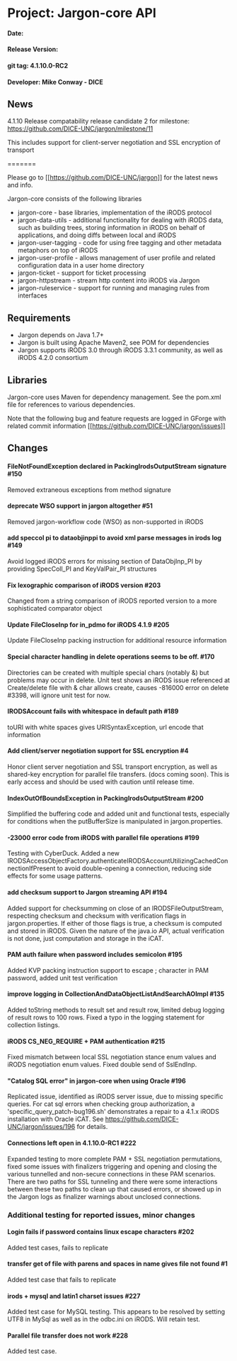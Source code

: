 
# Project: Jargon-core API
#### Date: 
#### Release Version:
#### git tag: 4.1.10.0-RC2
#### Developer: Mike Conway - DICE

## News

4.1.10 Release compatability release candidate 2
for milestone: https://github.com/DICE-UNC/jargon/milestone/11

This includes support for client-server negotiation and SSL encryption of transport

=======

Please go to [[https://github.com/DICE-UNC/jargon]] for the latest news and info.

Jargon-core consists of the following libraries

* jargon-core - base libraries, implementation of the iRODS protocol
* jargon-data-utils - additional functionality for dealing with iRODS data, such as building trees, storing information in iRODS on behalf of applications, and doing diffs between local and iRODS
* jargon-user-tagging - code for using free tagging and other metadata metaphors on top of iRODS
* jargon-user-profile - allows management of user profile and related configuration data in a user home directory
* jargon-ticket - support for ticket processing
* jargon-httpstream - stream http content into iRODS via Jargon
* jargon-ruleservice - support for running and managing rules from interfaces

## Requirements

* Jargon depends on Java 1.7+
* Jargon is built using Apache Maven2, see POM for dependencies
* Jargon supports iRODS 3.0 through iRODS 3.3.1 community, as well as iRODS 4.2.0 consortium

## Libraries

Jargon-core uses Maven for dependency management.  See the pom.xml file for references to various dependencies.

Note that the following bug and feature requests are logged in GForge with related commit information [[https://github.com/DICE-UNC/jargon/issues]]

## Changes

#### FileNotFoundException declared in PackingIrodsOutputStream signature #150

Removed extraneous exceptions from method signature

#### deprecate WSO support in jargon altogether #51

Removed jargon-workflow code (WSO) as non-supported in iRODS

#### add speccol pi to dataobjinppi to avoid xml parse messages in irods log #149

Avoid logged iRODS errors for missing section of DataObjInp_PI by providing SpecColl_PI and KeyValPair_PI structures

#### Fix lexographic comparison of iRODS version #203

Changed from a string comparison of iRODS reported version to a more sophisticated comparator object 

#### Update FileCloseInp for in_pdmo for iRODS 4.1.9 #205

Update FileCloseInp packing instruction for additional resource information

#### Special character handling in delete operations seems to be off. #170

Directories can be created with multiple special chars (notably &) but problems may occur in delete. Unit test shows
an iRODS issue referenced at Create/delete file with & char allows create, causes -816000 error on delete #3398, will ignore unit test for now.

#### IRODSAccount fails with whitespace in default path #189

toURI with white spaces gives URISyntaxException, url encode that information

#### Add client/server negotiation support for SSL encryption #4

Honor client server negotiation and SSL transport encryption, as well as shared-key encryption for parallel file transfers.  (docs coming soon).  This is early access and should be used with caution until release time.

#### IndexOutOfBoundsException in PackingIrodsOutputStream #200

Simplified the buffering code and added unit and functional tests, especially for conditions when the putBufferSize is manipulated in jargon.properties.  

#### -23000 error code from iRODS with parallel file operations #199

Testing with CyberDuck.  Added a new IRODSAccessObjectFactory.authenticateIRODSAccountUtilizingCachedConnectionIfPresent to avoid double-opening a connection, reducing side effects
for some usage patterns.

#### add checksum support to Jargon streaming API #194

Added support for checksumming on close of an IRODSFileOutputStream, respecting checksum and checksum with verification flags in jargon.properties.  If either of those flags is true,
a checksum is computed and stored in iRODS.  Given the nature of the java.io API, actual verification is not done, just computation and storage in the iCAT.

#### PAM auth failure when password includes semicolon #195

Added KVP packing instruction support to escape ; character in PAM password, added unit test verification


#### improve logging in CollectionAndDataObjectListAndSearchAOImpl #135

Added toString methods to result set and result row, limited debug logging of result rows to 100 rows.  Fixed a typo in the logging statement for collection listings.

#### iRODS CS_NEG_REQUIRE + PAM authentication #215

Fixed mismatch between local SSL negotiation stance enum values and iRODS negotiation enum values.  Fixed double send of SslEndInp.

#### "Catalog SQL error" in jargon-core when using Oracle #196
Replicated issue, identified as iRODS server issue, due to missing specific queries.  For cat sql errors when checking group authorization, a 'specific_query_patch-bug196.sh' demonstrates a repair to a 4.1.x iRODS installation with Oracle iCAT.  See https://github.com/DICE-UNC/jargon/issues/196 for details.

#### Connections left open in 4.1.10.0-RC1 #222

Expanded testing to more complete PAM + SSL negotiation permutations, fixed some issues with finalizers triggering and opening and closing the various tunnelled and non-secure connections in these PAM scenarios.  There are two paths for SSL tunneling and there were some interactions between these two paths to clean up that caused errors, or showed up in the Jargon logs as finalizer warnings about unclosed connections.

### Additional testing for reported issues, minor changes

#### Login fails if password contains linux escape characters #202 

Added test cases, fails to replicate

#### transfer get of file with parens and spaces in name gives file not found #1 

Added test case that fails to replicate

#### irods + mysql and latin1 charset issues #227

Added test case for MySQL testing.  This appears to be resolved by setting UTF8 in MySql as well as in the odbc.ini on iRODS.  Will retain test.

#### Parallel file transfer does not work #228

Added test case.



